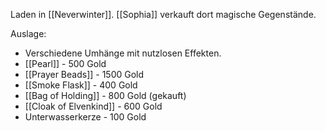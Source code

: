 Laden in [[Neverwinter]].
[[Sophia]] verkauft dort magische Gegenstände.

Auslage:

* Verschiedene Umhänge mit nutzlosen Effekten.
* [[Pearl]] - 500 Gold
* [[Prayer Beads]] - 1500 Gold
* [[Smoke Flask]] - 400 Gold
* [[Bag of Holding]] - 800 Gold (gekauft)
* [[Cloak of Elvenkind]] - 600 Gold
* Unterwasserkerze - 100 Gold